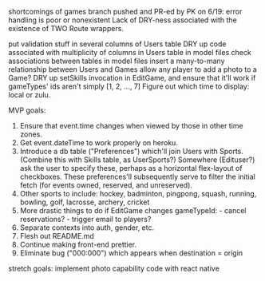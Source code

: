shortcomings of games branch pushed and PR-ed by PK on  6/19:
    error handling is poor or nonexistent
    Lack of DRY-ness associated with the existence of TWO Route wrappers.

put validation stuff in several columns of Users table
DRY up code associated with multiplicity of columns in Users table
in model files check associations between tables
in model files insert a many-to-many relationship between Users and Games
allow any player to add a photo to a Game?
DRY up setSkills invocation in EditGame, and ensure that it'll work if gameTypes' ids aren't simply [1, 2, ..., 7]
Figure out which time to display: local or zulu.

MVP goals:
1. Ensure that event.time changes when viewed by those in other time zones.
1. Get event.dateTime to work properly on heroku.
1. Introduce a db table ("Preferences") which'll join Users with Sports.  (Combine this with Skills table, as UserSports?) Somewhere (Edituser?) ask the user to specify these, perhaps as a horizontal flex-layout of checkboxes. These preferences'll subsequently serve to filter the initial fetch (for events owned, reserved, and unreserved).
1. Other sports to include: hockey, badminton, pingpong, squash, running, bowling, golf, lacrosse, archery, cricket
1. More drastic things to do if EditGame changes gameTypeId:
        - cancel reservations?
        - trigger email to players?
1. Separate contexts into auth, gender, etc.
1. Flesh out README.md
1. Continue making front-end prettier.
1. Eliminate bug ("000:000") which appears when destination = origin

stretch goals:
    implement photo capability
    code with react native
